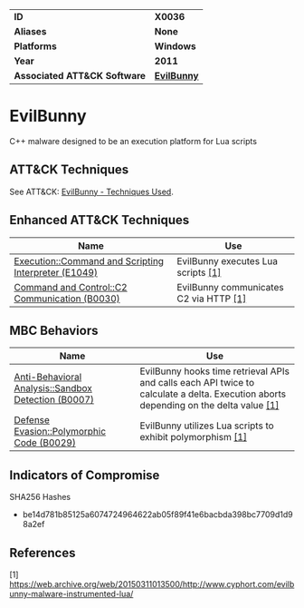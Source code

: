 
<table>
<tr>
<td><b>ID</b></td>
<td><b>X0036</b></td>
</tr>
<tr>
<td><b>Aliases</b></td>
<td><b>None</b></td>
</tr>
<tr>
<td><b>Platforms</b></td>
<td><b>Windows</b></td>
</tr>
<tr>
<td><b>Year</b></td>
<td><b>2011</b></td>
</tr>
<tr>
<td><b>Associated ATT&CK Software</b></td>
<td><b><a href="https://attack.mitre.org/software/S0396/">EvilBunny</a></b></td>
</tr>
</table>


# EvilBunny

C++ malware designed to be an execution platform for Lua scripts

## ATT&CK Techniques

See ATT&CK: [EvilBunny - Techniques Used](https://attack.mitre.org/software/S0396/).

## Enhanced ATT&CK Techniques

|Name|Use|
|---|---|
|[Execution::Command and Scripting Interpreter (E1049)](../execution/command-and-scripting-interpreter.md)|EvilBunny executes Lua scripts [[1]](#1)|
|[Command and Control::C2 Communication (B0030)](../command-and-control/c2-communication.md)|EvilBunny communicates C2 via HTTP [[1]](#1)|

## MBC Behaviors

|Name|Use|
|---|---|
|[Anti-Behavioral Analysis::Sandbox Detection (B0007)](../anti-behavioral-analysis/sandbox-detection.md)|EvilBunny hooks time retrieval APIs and calls each API twice to calculate a delta. Execution aborts depending on the delta value [[1]](#1)|
|[Defense Evasion::Polymorphic Code (B0029)](../defense-evasion/polymorphic-code.md)|EvilBunny utilizes Lua scripts to exhibit polymorphism [[1]](#1)|

## Indicators of Compromise

SHA256 Hashes
- be14d781b85125a6074724964622ab05f89f41e6bacbda398bc7709d1d98a2ef

## References

<a name="1">[1]</a> https://web.archive.org/web/20150311013500/http://www.cyphort.com/evilbunny-malware-instrumented-lua/